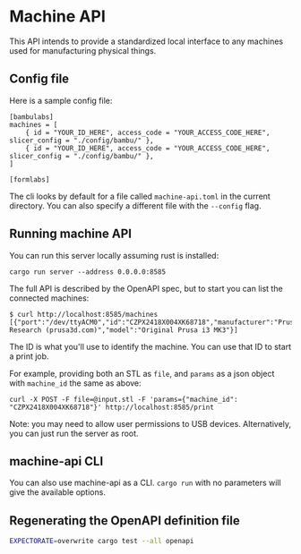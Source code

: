 # Machine API

This API intends to provide a standardized local interface to any machines used for manufacturing physical things.

## Config file

Here is a sample config file:

```
[bambulabs]
machines = [
    { id = "YOUR_ID_HERE", access_code = "YOUR_ACCESS_CODE_HERE", slicer_config = "./config/bambu/" },
    { id = "YOUR_ID_HERE", access_code = "YOUR_ACCESS_CODE_HERE", slicer_config = "./config/bambu/" },
]

[formlabs]
```

The cli looks by default for a file called `machine-api.toml` in the current
directory. You can also specify a different file with the `--config` flag.


## Running machine API

You can run this server locally assuming rust is installed:

```
cargo run server --address 0.0.0.0:8585
```

The full API is described by the OpenAPI spec, but to start you can list the connected machines:

```
$ curl http://localhost:8585/machines
[{"port":"/dev/ttyACM0","id":"CZPX2418X004XK68718","manufacturer":"Prusa Research (prusa3d.com)","model":"Original Prusa i3 MK3"}]
```

The ID is what you'll use to identify the machine. You can use that ID to start a print job. 

For example, providing both an STL as `file`, and `params` as a json object with `machine_id` the same as above:

```
curl -X POST -F file=@input.stl -F 'params={"machine_id": "CZPX2418X004XK68718"}' http://localhost:8585/print
```

Note: you may need to allow user permissions to USB devices. Alternatively, you can just run the server as root.

## machine-api CLI

You can also use machine-api as a CLI. `cargo run` with no parameters will give the available options.

## Regenerating the OpenAPI definition file

```bash
EXPECTORATE=overwrite cargo test --all openapi
```
